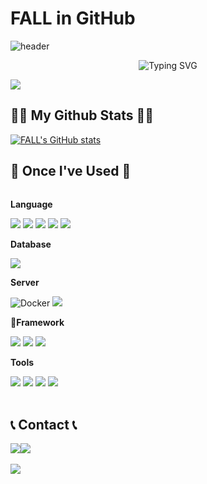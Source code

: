 # FALL in GitHub
![header](https://capsule-render.vercel.app/api?type=waving&color=F8E2CF&text=&animation=twinkling&height=150&width=100%)
<div align="center">
  <img src="https://readme-typing-svg.demolab.com?font=Alkatra&weight=500&size=45&duration=3500&pause=3&color=6994CDEE&center=true&vCenter=true&multiline=true&repeat=true&width=1000&height=100&lines=Welcome+to+FALL's+GitHub!👋" alt="Typing SVG">
</div>

<a href="https://hits.seeyoufarm.com"><img src="https://hits.seeyoufarm.com/api/count/incr/badge.svg?url=https%3A%2F%2Fgithub.com%2Ffallkim&count_bg=%23D8CAC1&title_bg=%2396777D&icon=&icon_color=%23E7E7E7&title=GitHub&edge_flat=false"/></a>
<br>

## 👩‍💻 My Github Stats 👩‍💻
[![FALL's GitHub stats](https://github-readme-stats.vercel.app/api?username=fallkim&include_all_commits=true&show_icons=true&theme=nord&hide_border=true&count_private=true)](https://github.com/bi-sz/github-readme-stats)


## 🔨 Once I've Used 🔨
<div style="display:flex; flex-direction:column; align-items:flex-start;">
  <!-- Language -->
  <p><strong>Language</strong></p>
  <div>
    <img src="https://img.shields.io/badge/Java-ED8B00?style=for-the-badge&logo=openjdk&logoColor=white"> 
    <img src="https://img.shields.io/badge/Python-3776AB?style=for-the-badge&logo=Python&logoColor=white">
    <img src="https://img.shields.io/badge/HTML5-E34F26?style=for-the-badge&logo=html5&logoColor=white">
    <img src="https://img.shields.io/badge/CSS3-1572B6?style=for-the-badge&logo=css3&logoColor=white"> 
    <img src="https://img.shields.io/badge/javascript-F7DF1E?style=flat-square&logo=javascript&logoColor=black"> 
  </div>
  <!-- Database -->
  <p><strong>Database</strong></p>
  <div>
    <img src="https://img.shields.io/badge/mysql-4479A1?style=for-the-badge&logo=mysql&logoColor=white"> 
  </div>
  <!-- Server -->
  <p><strong>Server</strong></p>
  <div>
    <img alt="Docker" src ="https://img.shields.io/badge/Docker-2496ED.svg?&style=for-the-badge&logo=Docker&logoColor=white"/>
    <img src="https://img.shields.io/badge/Amazon AWS-232F3E?style=for-the-badge&logo=amazon aws&logoColor=white"> 
  </div>
  <!-- Framework -->
  <p><strong>Framework</strong></p>
  <div>
    <img src="https://img.shields.io/badge/django-092E20?style=for-the-badge&logo=django&logoColor=white">
    <img src="https://img.shields.io/badge/Spring Boot-6DB33F?style=for-the-badge&logo=spring boot&logoColor=white"> 
    <img src="https://img.shields.io/badge/react-61DAFB?style=for-the-badge&logo=react&logoColor=black"> 
  </div>
  <!-- Others -->
  <p><strong>Tools</strong></p>
  <div>
    <img src ="https://img.shields.io/badge/Slack-4A154B.svg?&style=for-the-badge&logo=Slack&logoColor=white">
    <img src ="https://img.shields.io/badge/Notion-000000.svg?&style=for-the-badge&logo=Notion&logoColor=white">
    <img src ="https://img.shields.io/badge/Figma-F24E1E.svg?&style=for-the-badge&logo=Figma&logoColor=white">
    <img src ="https://img.shields.io/badge/PostMan-FF6C37.svg?&style=for-the-badge&logo=Postman&logoColor=white">
  </div>
  <br>
</div>

## 📞 Contact 📞
<div style="display:flex; flex-direction:row;">
  <a href="mailto:gaeul.kim812@gmail.com">
    <img src="https://img.shields.io/badge/Gmail-EA4335?style=for-the-badge&logo=Gmail&logoColor=white"> 
  </a>
  <a href="https://open.kakao.com/o/sKNabXCf">
    <img src="https://img.shields.io/badge/KakaoTalk-FFCD00?style=for-the-badge&logoColor=black&logo=KakaoTalk"> 
  </a>
</div><br>

<img src="https://capsule-render.vercel.app/api?type=waving&color=A3DCBE&height=150&section=footer&width=100%" />

